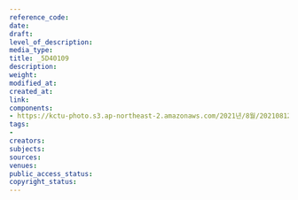 ```yaml
---
reference_code: 
date: 
draft: 
level_of_description: 
media_type: 
title: _5D40109
description: 
weight: 
modified_at: 
created_at: 
link: 
components:
- https://kctu-photo.s3.ap-northeast-2.amazonaws.com/2021년/8월/20210812_코로나19+방역대책+진단+토론회/_5D40109.jpg
tags:
- 
creators: 
subjects: 
sources: 
venues: 
public_access_status: 
copyright_status: 
---
```


